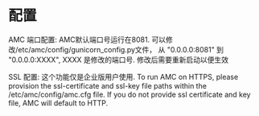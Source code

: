 # 配置

AMC 端口配置: AMC默认端口号运行在8081. 可以修改/etc/amc/config/gunicorn_config.py文件， 从 "0.0.0.0:8081" 到
"0.0.0.0:XXXX",  XXXX 是修改的端口号. 修改后需要重新启动以便生效

SSL 配置: 这个功能仅是企业版用户使用. To run AMC on HTTPS, please provision the ssl-certificate and ssl-key file paths within the /etc/amc/config/amc.cfg file. If you do not provide ssl certificate and key file, AMC will default to HTTP.
